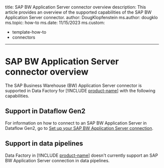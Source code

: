 title: SAP BW Application Server connector overview
description: This article provides an overview of the supported capabilities of the SAP BW Application Server connector.
author: DougKlopfenstein
ms.author: dougklo
ms.topic: how-to
ms.date: 11/15/2023
ms.custom:
  - template-how-to
  - connectors
---

# SAP BW Application Server connector overview

The SAP Business Warehouse (BW) Application Server connector is supported in Data Factory for [!INCLUDE [product-name](../includes/product-name.md)] with the following capabilities.


## Support in Dataflow Gen2

For information on how to connect to an SAP BW Application Server in Dataflow Gen2, go to [Set up your SAP BW Application Server connection](connector-sap-bw-application-server.md).

## Support in data pipelines

Data Factory in [!INCLUDE [product-name](../includes/product-name.md)] doesn't currently support an SAP BW Application Server connection in data pipelines.
